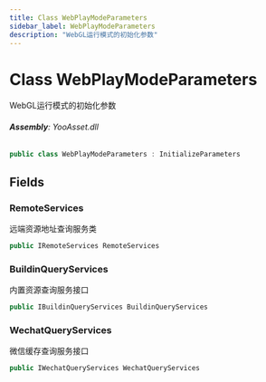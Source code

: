 ```yaml
---
title: Class WebPlayModeParameters
sidebar_label: WebPlayModeParameters
description: "WebGL运行模式的初始化参数"
---
```

# Class WebPlayModeParameters
WebGL运行模式的初始化参数

###### **Assembly**: YooAsset.dll

```csharp title="Declaration"
public class WebPlayModeParameters : InitializeParameters
```
## Fields
### RemoteServices
远端资源地址查询服务类

```csharp title="Declaration"
public IRemoteServices RemoteServices
```
### BuildinQueryServices
内置资源查询服务接口

```csharp title="Declaration"
public IBuildinQueryServices BuildinQueryServices
```
### WechatQueryServices
微信缓存查询服务接口

```csharp title="Declaration"
public IWechatQueryServices WechatQueryServices
```
